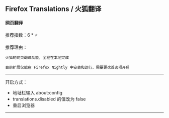 ## Firefox Translations / 火狐翻译

#### 网页翻译

推荐指数：6 * ⭐

推荐理由：

    火狐的网页翻译功能，全程在本地完成

    目前扩展仅能在 Firefox Nightly 中安装和运行，需要更改首选项开启

---


开启方式：

- 地址栏输入 about:config
- translations.disabled 的值改为 false
- 重启浏览器

---
















